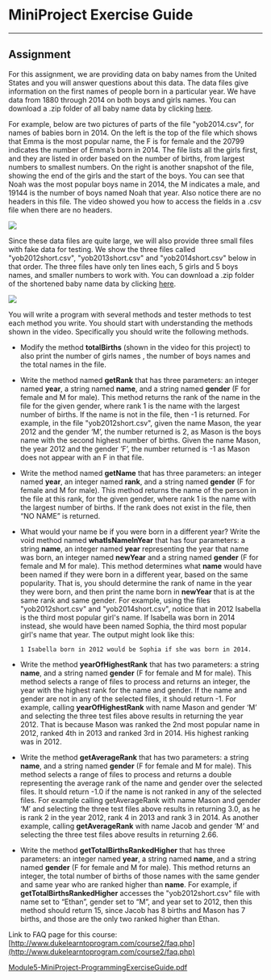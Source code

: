 
# MiniProject Exercise Guide

----------

## Assignment

For this assignment, we are providing data on baby names from the United States and you will answer questions about this data. The data files give information on the first names of people born in a particular year. We have data from 1880 through 2014 on both boys and girls names. You can download a .zip folder of all baby name data by clicking [here](http://www.dukelearntoprogram.com/course2/data/us_babynames.zip).

For example, below are two pictures of parts of the file "yob2014.csv", for names of babies born in 2014. On the left is the top of the file which shows that Emma is the most popular name, the F is for female and the 20799 indicates the number of Emma’s born in 2014. The file lists all the girls first, and they are listed in order based on the number of births, from largest numbers to smallest numbers. On the right is another snapshot of the file, showing the end of the girls and the start of the boys. You can see that Noah was the most popular boys name in 2014, the M indicates a male, and 19144 is the number of boys named Noah that year. Also notice there are no headers in this file. The video showed you how to access the fields in a .csv file when there are no headers.

![](https://d3c33hcgiwev3.cloudfront.net/imageAssetProxy.v1/VA4SZ2hiEeWQ2QoGQ8zX1w_11b7ad24a4b160aa1282f5b2a08027db_Screen-Shot-2015-10-01-at-1.30.11-PM.png?expiry=1615075200000&hmac=Y3ZRocr8PjimAT_yqGXRAmQsH5-tmRDYwCJ85UbKhJk)

Since these data files are quite large, we will also provide three small files with fake data for testing. We show the three files called "yob2012short.csv", "yob2013short.csv" and "yob2014short.csv" below in that order. The three files have only ten lines each, 5 girls and 5 boys names, and smaller numbers to work with. You can download a .zip folder of the shortened baby name data by clicking [here](http://www.dukelearntoprogram.com/course2/data/us_babynames_small.zip).

![](https://d3c33hcgiwev3.cloudfront.net/imageAssetProxy.v1/Yy81B2hiEeW7ghK3HGMBQw_32775231da216cd474e1a9434706d8c3_Screen-Shot-2015-10-01-at-1.30.30-PM.png?expiry=1615075200000&hmac=iVCQJBk9-EBj_8o-gTxO4CigcjUrD_olJ-wQoS7Jzjg)

You will write a program with several methods and tester methods to test each method you write. You should start with understanding the methods shown in the video. Specifically you should write the following methods.

-   Modify the method **totalBirths** (shown in the video for this project) to also print the number of girls names , the number of boys names and the total names in the file.
-   Write the method named **getRank** that has three parameters: an integer named **year**, a string named **name**, and a string named **gender** (F for female and M for male). This method returns the rank of the name in the file for the given gender, where rank 1 is the name with the largest number of births. If the name is not in the file, then -1 is returned. For example, in the file "yob2012short.csv", given the name Mason, the year 2012 and the gender ‘M’, the number returned is 2, as Mason is the boys name with the second highest number of births. Given the name Mason, the year 2012 and the gender ‘F’, the number returned is -1 as Mason does not appear with an F in that file.
-   Write the method named **getName** that has three parameters: an integer named **year**, an integer named **rank**, and a string named **gender** (F for female and M for male). This method returns the name of the person in the file at this rank, for the given gender, where rank 1 is the name with the largest number of births. If the rank does not exist in the file, then “NO NAME” is returned.
-   What would your name be if you were born in a different year? Write the void method named **whatIsNameInYear** that has four parameters: a string **name**, an integer named **year** representing the year that name was born, an integer named **newYear** and a string named **gender** (F for female and M for male). This method determines what **name** would have been named if they were born in a different year, based on the same popularity. That is, you should determine the rank of name in the year they were born, and then print the name born in **newYear** that is at the same rank and same gender. For example, using the files "yob2012short.csv" and "yob2014short.csv", notice that in 2012 Isabella is the third most popular girl's name. If Isabella was born in 2014 instead, she would have been named Sophia, the third most popular girl's name that year. The output might look like this:
	
	    1 Isabella born in 2012 would be Sophia if she was born in 2014.

-   Write the method **yearOfHighestRank** that has two parameters: a string **name**, and a string named **gender** (F for female and M for male). This method selects a range of files to process and returns an integer, the year with the highest rank for the name and gender. If the name and gender are not in any of the selected files, it should return -1. For example, calling **yearOfHighestRank** with name Mason and gender ‘M’ and selecting the three test files above results in returning the year 2012. That is because Mason was ranked the 2nd most popular name in 2012, ranked 4th in 2013 and ranked 3rd in 2014. His highest ranking was in 2012.
-   Write the method **getAverageRank** that has two parameters: a string **name**, and a string named **gender** (F for female and M for male). This method selects a range of files to process and returns a double representing the average rank of the name and gender over the selected files. It should return -1.0 if the name is not ranked in any of the selected files. For example calling getAverageRank with name Mason and gender ‘M’ and selecting the three test files above results in returning 3.0, as he is rank 2 in the year 2012, rank 4 in 2013 and rank 3 in 2014. As another example, calling **getAverageRank** with name Jacob and gender ‘M’ and selecting the three test files above results in returning 2.66.
-   Write the method **getTotalBirthsRankedHigher** that has three parameters: an integer named **year**, a string named **name**, and a string named **gender** (F for female and M for male). This method returns an integer, the total number of births of those names with the same gender and same year who are ranked higher than **name**. For example, if **getTotalBirthsRankedHigher** accesses the "yob2012short.csv" file with name set to “Ethan”, gender set to “M”, and year set to 2012, then this method should return 15, since Jacob has 8 births and Mason has 7 births, and those are the only two ranked higher than Ethan.

Link to FAQ page for this course: [http://www.dukelearntoprogram.com/course2/faq.php](http://www.dukelearntoprogram.com/course2/faq.php)

[Module5-MiniProject-ProgrammingExerciseGuide.pdf](https://d3c33hcgiwev3.cloudfront.net/_851b53b5e6ef4c4404b6f69aee558559_Module5-MiniProject-ProgrammingExerciseGuide.pdf?Expires=1615075200&Signature=YXoMka~8q3dVry82D6nETezueeVnJq9WwcbbzleHMyUxp4Hwl0EgWCnmwgtt0B3DLmoNxVHDQgvtszFPPUDCkblujOlkPoH5W1nVBvZ-yspIkuNzo90bpjpoMIlrKFHAwOr8occXfVNTQkXUq8TwoSS90GsC9EZOcXqrREMscaw_&Key-Pair-Id=APKAJLTNE6QMUY6HBC5A)
